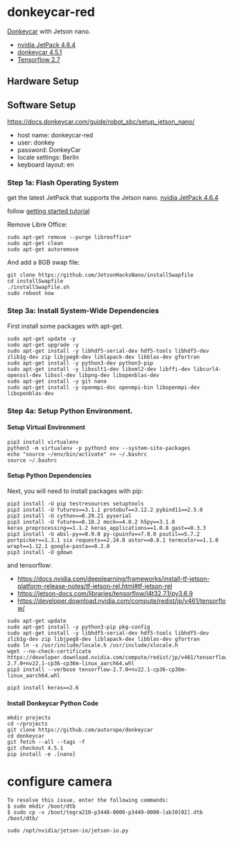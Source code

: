 # donkeycar-red
[Donkeycar](http://www.donkeycar.com) with Jetson nano.

* [nvidia JetPack 4.6.4](https://developer.nvidia.com/jetpack-sdk-464)
* [donkeycar 4.5.1](https://github.com/autorope/donkeycar/tree/4.5.1)
* [Tensorflow 2.7](https://github.com/tensorflow/tensorflow/releases/tag/v2.7.0)

## Hardware Setup



## Software Setup
https://docs.donkeycar.com/guide/robot_sbc/setup_jetson_nano/

* host name: donkeycar-red
* user: donkey
* password: DonkeyCar
* locale settings: Berlin
* keyboard layout: en

### Step 1a: Flash Operating System
get the latest JetPack that supports the Jetson nano.
[nvidia JetPack 4.6.4](https://developer.nvidia.com/jetpack-sdk-464)

follow [getting started tutorial](https://developer.nvidia.com/embedded/learn/get-started-jetson-nano-devkit#write)

Remove Libre Office:

```shell
sudo apt-get remove --purge libreoffice*
sudo apt-get clean
sudo apt-get autoremove
```

And add a 8GB swap file:


```shell
git clone https://github.com/JetsonHacksNano/installSwapfile
cd installSwapfile
./installSwapfile.sh
sudo reboot now 
```

### Step 3a: Install System-Wide Dependencies
First install some packages with apt-get.

```shell
sudo apt-get update -y
sudo apt-get upgrade -y
sudo apt-get install -y libhdf5-serial-dev hdf5-tools libhdf5-dev zlib1g-dev zip libjpeg8-dev liblapack-dev libblas-dev gfortran
sudo apt-get install -y python3-dev python3-pip
sudo apt-get install -y libxslt1-dev libxml2-dev libffi-dev libcurl4-openssl-dev libssl-dev libpng-dev libopenblas-dev
sudo apt-get install -y git nano
sudo apt-get install -y openmpi-doc openmpi-bin libopenmpi-dev libopenblas-dev
```

### Step 4a: Setup Python Environment.
#### Setup Virtual Environment

```shell
pip3 install virtualenv
python3 -m virtualenv -p python3 env --system-site-packages
echo "source ~/env/bin/activate" >> ~/.bashrc
source ~/.bashrc
```


#### Setup Python Dependencies
Next, you will need to install packages with pip:

```shell
pip3 install -U pip testresources setuptools
pip3 install -U futures==3.1.1 protobuf==3.12.2 pybind11==2.5.0
pip3 install -U cython==0.29.21 pyserial
pip3 install -U future==0.18.2 mock==4.0.2 h5py==3.1.0 keras_preprocessing==1.1.2 keras_applications==1.0.8 gast==0.3.3
pip3 install -U absl-py==0.9.0 py-cpuinfo==7.0.0 psutil==5.7.2 portpicker==1.3.1 six requests==2.24.0 astor==0.8.1 termcolor==1.1.0 wrapt==1.12.1 google-pasta==0.2.0
pip3 install -U gdown
```


and tensorflow:

* https://docs.nvidia.com/deeplearning/frameworks/install-tf-jetson-platform-release-notes/tf-jetson-rel.html#tf-jetson-rel
* https://jetson-docs.com/libraries/tensorflow/l4t32.7.1/py3.6.9
* https://developer.download.nvidia.com/compute/redist/jp/v461/tensorflow/

```shell
sudo apt-get update
sudo apt-get install -y python3-pip pkg-config
sudo apt-get install -y libhdf5-serial-dev hdf5-tools libhdf5-dev zlib1g-dev zip libjpeg8-dev liblapack-dev libblas-dev gfortran
sudo ln -s /usr/include/locale.h /usr/include/xlocale.h
wget --no-check-certificate https://developer.download.nvidia.com/compute/redist/jp/v461/tensorflow/tensorflow-2.7.0+nv22.1-cp36-cp36m-linux_aarch64.whl
pip3 install --verbose tensorflow-2.7.0+nv22.1-cp36-cp36m-linux_aarch64.whl

pip3 install keras==2.6

```

#### Install Donkeycar Python Code
```shell
mkdir projects
cd ~/projects
git clone https://github.com/autorope/donkeycar
cd donkeycar
git fetch --all --tags -f
git checkout 4.5.1
pip install -e .[nano]
```

# configure camera
```shell
To resolve this issue, enter the following commands:
$ sudo mkdir /boot/dtb
$ sudo cp -v /boot/tegra210-p3448-0000-p3449-0000-[ab]0[02].dtb /boot/dtb/
```

```
sudo /opt/nvidia/jetson-io/jetson-io.py
```



